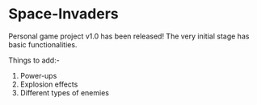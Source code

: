# Space-Invaders
Personal game project
v1.0 has been released!
The very initial stage has basic functionalities.

Things to add:-
1. Power-ups
2. Explosion effects
3. Different types of enemies
